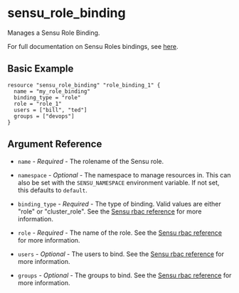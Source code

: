 # sensu_role_binding

Manages a Sensu Role Binding.

For full documentation on Sensu Roles bindings, see [here](https://docs.sensu.io/sensu-go/latest/reference/rbac/#role-bindings-and-cluster-role-bindings).

## Basic Example

```hcl
resource "sensu_role_binding" "role_binding_1" {
  name = "my_role_binding"
  binding_type = "role"
  role = "role_1"
  users = ["bill", "ted"]
  groups = ["devops"]
}
```

## Argument Reference

* `name` - *Required* - The rolename of the Sensu role.

* `namespace` - *Optional* - The namespace to manage resources in. This can
  also be set with the `SENSU_NAMESPACE` environment variable. If not set,
  this defaults to `default`.

* `binding_type` - *Required* - The type of binding. Valid values are either
  "role" or "cluster_role". See the
  [Sensu rbac reference](https://docs.sensu.io/sensu-go/latest/reference/rbac/#role-bindings-and-cluster-role-bindings) for more information.

* `role` - *Required* - The name of the role. See the [Sensu rbac reference](https://docs.sensu.io/sensu-go/latest/reference/rbac/#role-bindings-and-cluster-role-bindings) for more information.

* `users` - *Optional* - The users to bind. See the [Sensu rbac reference](https://docs.sensu.io/sensu-go/latest/reference/rbac/#role-bindings-and-cluster-role-bindings) for more information.

* `groups` - *Optional* - The groups to bind. See the [Sensu rbac reference](https://docs.sensu.io/sensu-go/latest/reference/rbac/#role-bindings-and-cluster-role-bindings) for more information.
